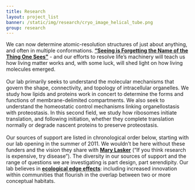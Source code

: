 ```yaml
---
title: Research
layout: project_list
banner: /static/img/research/cryo_image_helical_tube.png
group: research
---
```


We can now determine atomic-resolution structures of just about anything, and often in multiple conformations. **[“Seeing is Forgetting the Name of the Thing One Sees”](https://www.amazon.com/Seeing-Forgetting-Name-Thing-Sees/dp/0520049209/ref=pd_lpo_sbs_14_t_0?_encoding=UTF8&psc=1&refRID=X1XJJQ0FF6GRVDMQ638H)** - and our efforts to resolve life’s machinery will teach us how living matter works and, with some luck, will shed light on how living molecules emerged. <br>
<br>
Our lab primarily seeks to understand the molecular mechanisms that govern the shape, connectivity, and topology of intracellular organelles. We study how lipids and proteins work in concert to determine the forms and functions of membrane-delimited compartments. We also seek to understand the homeostatic control mechanisms linking organellostasis with proteostasis. In this second field, we study how ribosomes initiate translation, and following initiation, whether they complete translation normally or degrade nascent proteins to preserve proteostasis. <br>
<br>
Our sources of support are listed in chronological order below, starting with our lab opening in the summer of 2011. We wouldn’t be here without these funders and the vision they share with **[Mary Lasker](https://en.wikiquote.org/wiki/Mary_Lasker)** (“If you think research is expensive, try disease”). The diversity in our sources of support and the range of questions we are investigating is part design, part serendipity. Our lab believes in **[ecological edge effects](https://en.wikipedia.org/wiki/Edge_effects)**: including increased innovation within communities that flourish in the overlap between two or more conceptual habitats. 
